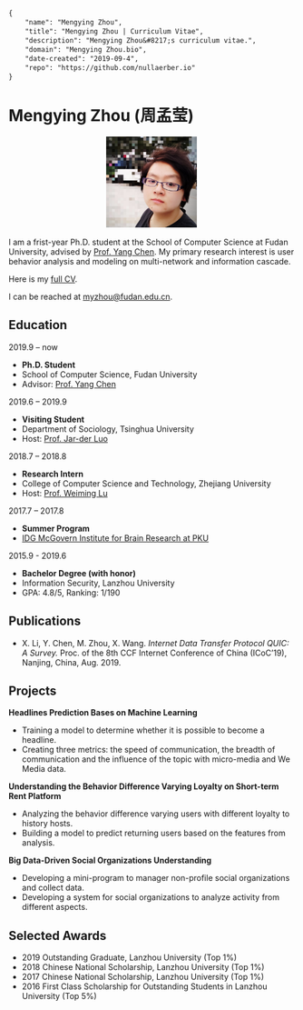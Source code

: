 ```bio-meta
{
    "name": "Mengying Zhou",
    "title": "Mengying Zhou | Curriculum Vitae",
    "description": "Mengying Zhou&#8217;s curriculum vitae.",
    "domain": "Mengying Zhou.bio",
    "date-created": "2019-09-4",
    "repo": "https://github.com/nullaerber.io"
}
```

# Mengying Zhou<span aria-hidden="true"> (</span><span lang="zh-CN">周孟莹</span><span aria-hidden="true">)</span>

<figure class="gl-page-background gl-float-right" style="text-align: center;"><img src="/myzhou/avatar.jpg" alt="A photo of me" width="160" height="160" style="max-width: 160px;" /></figure>

I am a frist-year Ph.D. student at the School of Computer Science at Fudan University, advised by [Prof. Yang Chen](https://chenyang03.wordpress.com). My primary research interest is user behavior analysis and modeling on multi-network and information cascade.

Here is my [full CV](https://nullaerber.github.io/myzhou/myzhou_cv.pdf).

I can be reached at <a href="mailto:myzhou@fudan.edu.cn">myzhou@fudan.edu.cn</a>.

## Education                                                                      
2019.9 – now
  - __Ph.D. Student__
  - School of Computer Science, Fudan University
  - Advisor: [Prof. Yang Chen](https://chenyang03.wordpress.com/)

2019.6 – 2019.9
  - __Visiting Student__
  - Department of Sociology, Tsinghua University
  - Host: [Prof. Jar-der Luo](https://www.tsinghua.edu.cn/publish/Socen/2754/2010/20101224015637956554986/20101224015637956554986_.html)

2018.7 – 2018.8
  - __Research Intern__
  - College of Computer Science and Technology, Zhejiang University
  - Host: [Prof. Weiming Lu](http://www.dcd.zju.edu.cn/62105458/9c814f1f660e526f65596388)

2017.7 – 2017.8
  - __Summer Program__
  - [IDG McGovern Institute for Brain Research at PKU](http://mgv.pku.edu.cn/english/index.htm) 

2015.9 - 2019.6
  - __Bachelor Degree (with honor)__
  - Information Security, Lanzhou University 
  - GPA: 4.8/5, Ranking: 1/190

## Publications
- X. Li, Y. Chen, M. Zhou, X. Wang. _Internet Data Transfer Protocol QUIC: A Survey._ Proc. of the 8th CCF Internet Conference of China (ICoC’19), Nanjing, China, Aug. 2019.

## Projects
__Headlines Prediction Bases on Machine Learning__
- Training a model to determine whether it is possible to become a headline.
- Creating three metrics: the speed of communication, the breadth of communication and the influence of the topic with micro-media and We Media data.

__Understanding the Behavior Difference Varying Loyalty on Short-term Rent Platform__
- Analyzing the behavior difference varying users with different loyalty to history hosts.
- Building a model to predict returning users based on the features from analysis.

__Big Data-Driven Social Organizations Understanding__
- Developing a mini-program to manager non-profile social organizations and collect data.
- Developing a system for social organizations to analyze activity from different aspects.

## Selected Awards                                                        
- 2019 Outstanding Graduate, Lanzhou University (Top 1%)
- 2018 Chinese National Scholarship, Lanzhou University (Top 1%)
- 2017 Chinese National Scholarship, Lanzhou University (Top 1%)
- 2016 First Class Scholarship for Outstanding Students in Lanzhou University (Top 5%)


